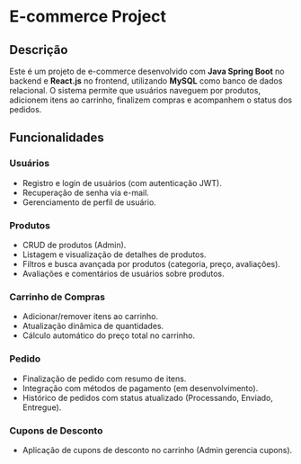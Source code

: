 # E-commerce Project

## Descrição

Este é um projeto de e-commerce desenvolvido com **Java Spring Boot** no backend e **React.js** no frontend, utilizando **MySQL** como banco de dados relacional. O sistema permite que usuários naveguem por produtos, adicionem itens ao carrinho, finalizem compras e acompanhem o status dos pedidos.

## Funcionalidades

### Usuários
- Registro e login de usuários (com autenticação JWT).
- Recuperação de senha via e-mail.
- Gerenciamento de perfil de usuário.

### Produtos
- CRUD de produtos (Admin).
- Listagem e visualização de detalhes de produtos.
- Filtros e busca avançada por produtos (categoria, preço, avaliações).
- Avaliações e comentários de usuários sobre produtos.

### Carrinho de Compras
- Adicionar/remover itens ao carrinho.
- Atualização dinâmica de quantidades.
- Cálculo automático do preço total no carrinho.

### Pedido
- Finalização de pedido com resumo de itens.
- Integração com métodos de pagamento (em desenvolvimento).
- Histórico de pedidos com status atualizado (Processando, Enviado, Entregue).
  
### Cupons de Desconto
- Aplicação de cupons de desconto no carrinho (Admin gerencia cupons).
